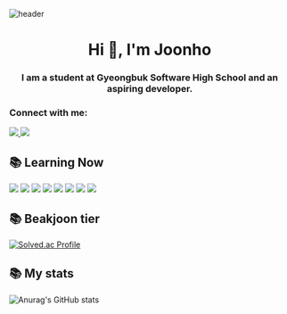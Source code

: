 ![header](https://capsule-render.vercel.app/api?type=waving&color=12&height=300&section=header&text=Joonho's%20Github&fontSize=90&fontColor=ffffff&animation=scaleIn)

<h1 align="center">Hi 👋, I'm Joonho</h1>
<h3 align="center">I am a student at Gyeongbuk Software High School and an aspiring developer.</h3>

<h3 align="left">Connect with me:</h3>
<p align="left">
<a href="https://instagram.com/jjoon070501">
    <img src="https://img.shields.io/badge/Instagram-%23E4405F.svg?style=for-the-badge&logo=Instagram&logoColor=white" />
</a>
<a href="https://discordapp.com/users/584018179198812161">
    <img src="https://img.shields.io/badge/Discord-%235865F2.svg?style=for-the-badge&logo=discord&logoColor=white" />
</a>
    
## 📚 Learning Now

<div display="flex">
    <img src="https://img.shields.io/badge/C-red?style=for-the-badge&logo=C&logoColor=white" />
    <img src="https://img.shields.io/badge/Python-%23646CFF.svg?style=for-the-badge&logo=python&logoColor=yellow" /> 
    <img src="https://img.shields.io/badge/Java-white?style=for-the-badge&logo=java&logoColor=red" />
    <img src="https://img.shields.io/badge/html5-%23E34F26.svg?style=for-the-badge&logo=html5&logoColor=white" />
    <img src="https://img.shields.io/badge/css3-%231572B6.svg?style=for-the-badge&logo=css3&logoColor=white" />
    <img src="https://img.shields.io/badge/JavaScript-FCC624?style=for-the-badge&logo=javascript&logoColor=black" />
    <img src="https://img.shields.io/badge/Spring-6DB33F?style=for-the-badge&logo=Spring&logoColor=black" />
    <img src="https://img.shields.io/badge/Spring Boot-6DB33F?style=for-the-badge&logo=Spring Boot&logoColor=black" />
</div>

## 📚 Beakjoon tier
[![Solved.ac Profile](http://mazassumnida.wtf/api/v2/generate_badge?boj=wns0751)](https://solved.ac/wns0751/)

## 📚 My stats
![Anurag's GitHub stats](https://github-readme-stats.vercel.app/api?username=joonho4&show_icons=true&theme=radical)

</p>
